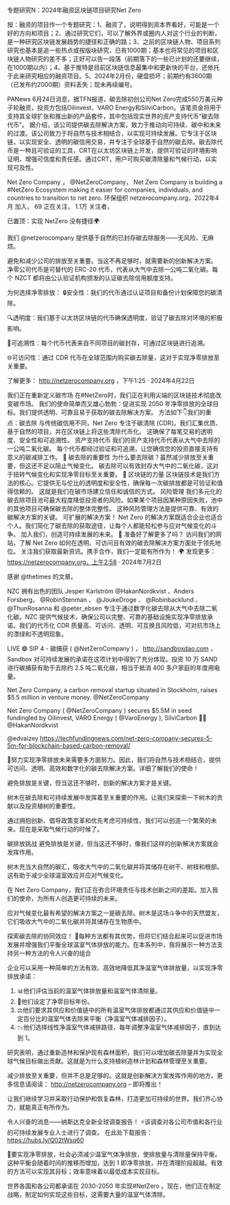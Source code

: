 专题研究N：2024年融资区块链项目研究Net Zero


按：融资的项目作一个专题研究：1、融资了，说明得到资本界看好，可能是一个好的方向和项目；2、通过研究它们，可以了解外界或圈内人对这个行业的判断，是一种研究区块链发展趋势的捷径和正确的路；3、之前的区块链人物、项目系列研究也基本是追一些热点或按版块研究，已有1000期；基本也将常见的项目和区块链人物研究的差不多；正好可以告一段落（前期落下的一些已计划的还要继续，在1000期以内）；4、基于推特是目前区块链信息最集中和更新快的平台，还依托于此来研究相应的融资项目。5、2024年2月份，硬盘损坏；前期约有3600期（已发布约2000期）资料丢失；现未再续编号。

PANews 6月24日消息，据TFN报道，碳去除初创公司Net Zero完成550万美元种子轮融资，投资方包括Oilinvest、VARO Energy和SilviCarbon。该笔资金将用于支持其全球扩张和推出新的产品套件，其中包括现实世界的资产支持代币“碳去除代币”。
据介绍，该公司提供碳去除解决方案，致力于推动向可持续、碳中和未来的过渡。该公司致力于将自然与技术相结合，以实现可持续发展。它专注于区块链，以实现安全、透明的碳信用交易，并专注于全球基于自然的碳去除。碳去除代币是一种且可验证的工具，CRT在以太坊区块链上开发，提供可验证的环境影响证明，增强可信度和责任感。通过CRT，用户可购买碳清除量和气候行动，以实现可及性。

Net Zero Company
，
@NetZeroCompany，
Net Zero Company is building a #NetZero Ecosystem making it easier for companies, individuals, and countries to transition to net zero.
环保组织 netzerocompany.org，2022年4月 加入，
69 正在关注，
1.1万 关注者，


已置顶：实现 NetZero 没有捷径🌍

我们
@netzerocompany
提供基于自然的已封存碳去除服务——无风险、无麻烦。

避免和减少公司的排放至关重要。当这不再足够时，就需要新的创新解决方案。
净零公司代币是可替代的 ERC-20 代币，代表从大气中去除一公吨二氧化碳。每个 NZCT 都将由公认验证机构颁发的认证碳去除信用额度支持。

为何选择净零排放：
🔒安全性：我们的代币通过认证项目和备份计划保障您的碳清除。

🔍透明度：我们基于以太坊区块链的代币确保透明度，验证了碳去除对环境的积极影响。

🔄可追溯性：每个代币代表来自不同项目的碳封存，可通过区块链进行追溯。

🌐可访问性：通过 CDR 代币在全球范围内购买碳去除量，这对于实现净零排放至关重要。

了解更多： http://netzerocompany.org  ，下午1:25 · 2024年4月22日

我们正在重新定义碳市场
在#NetZero时，我们正在利用尖端的区块链技术彻底改变碳市场。
我们的使命简单而又雄心勃勃：促进实现 2050 年净零排放的全球目标。我们提供透明、可靠且易于获取的碳去除解决方案。
方法如下👇我们的重点：碳去除
与传统碳信用不同，Net Zero 专注于碳清除 (CDR)。我们汇集优质、基于自然的项目，并在区块链上将这些清除代币化。
这确保了每笔交易的透明度、安全性和可追溯性。
资产支持代币
我们的资产支持代币代表从大气中去除的一公吨二氧化碳。
每个代币都经过验证和可追溯，让您确信您的投资直接支持有意义的碳减排工作。 🌳
碳去除的重要性
为什么要去除碳？虽然减少排放至关重要，但这还不足以阻止气候变化。
碳去除可以有效封存大气中的二氧化碳，这对于扭转气候变化和实现净零目标至关重要。 💚
区块链的力量
区块链技术是我们方法的核心。它提供无与伦比的透明度和安全性，确保每一次碳排放都是可验证和值得信赖的。
这就是我们在碳市场建立信任和诚信的方式。
风险管理
我们多元化的碳去除项目池可最大程度降低投资者的风险。如果某个项目因某种原因失败，池中的其他项目可确保碳去除的整体完整性。
这种风险管理方法是提供可靠、有效的碳解决方案的关键。
可扩展的解决方案！
Net Zero 的解决方案既适合企业也适合个人。我们简化了碳去除的获取途径，让每个人都能轻松参与应对气候变化的斗争。
加入我们，创造可持续发展的未来。 🌿
准备好了解更多了吗？
访问我们的网站，了解 Net Zero 如何在透明、可访问且有效的碳去除解决方案方面处于领先地位。
关注我们获取最新资讯。携手合作，我们一定能有所作为！ 🌍
发现更多： https://netzerocompany.org，上午2:58 · 2024年7月2日

感谢
@thetimes
的文章。

NZC 拥有出色的团队 Jesper Karlström 
@HakanNordkvist
 、Anders Forsberg，
@RobinStenman
 、 
@JoukeDroge
 、 
@Robinbacklund
 、 
@ThunRosanna
和
@peter_ebsen
专注于通过数字化碳去除从大气中去除二氧化碳。NZC 提供气候技术，确保公司以完整、可靠的基础设施实现净零排放承诺。我们的代币化 CDR 质量高、可访问、透明、可互换且风险低，可对抗市场上的漂绿和不透明现象。

LIVE 🟢 SIP 4 - 碳捕获 ( 
@NetZeroCompany
 )
，
http://sandboxdao.com
，
Sandbox 对可持续发展的承诺在这项计划中得到了充分体现。投资 10 万 SAND 进行碳捕获有助于去除约 2.5 吨二氧化碳，相当于抵消 400 多户家庭的年度用电量。

Net Zero Company, a carbon removal startup situated in Stockholm, raises $5.5 million in venture money.
@NetZeroCompany

Net Zero Company (
@NetZeroCompany
) secures $5.5M in seed fundingled by Oilinvest, VARO Energy (
@VaroEnergy
), SilviCarbon 🌱💵 
@HakanNordkvist
 
@edvaizey
 https://techfundingnews.com/net-zero-company-secures-5-5m-for-blockchain-based-carbon-removal/

🌳努力实现净零排放未来需要多方面努力。因此，我们将自然与技术相结合，提供可访问、透明、高效和数字化的碳去除解决方案。详细了解我们的使命！

避免排放是关键，但当这还不够时，创新的解决方案才是关键。 

树木在碳去除和可持续发展中发挥着至关重要的作用。让我们来探索一下树木的贡献以及投资植树的重要性。 

通过拥抱创新、倡导政策变革和优先考虑可持续性，我们可以创造一个繁荣的未来。现在是采取气候行动的时候了。

碳排放挑战
避免排放是关键，但当这还不够时，像我们这样的创新解决方案就会发挥作用。 

树木充当大自然的碳汇，吸收大气中的二氧化碳并将其储存在树干、树枝和根部。这有助于减少全球温室效应并应对气候变化。

在 Net Zero Company，我们正在弥合环境责任与技术创新之间的差距。加入我们的使命，为所有人创造更可持续的未来。

应对气候变化最有希望的解决方案之一是碳去除。树木是这场斗争中的天然盟友，它们吸收大气中的二氧化碳并将其储存在生物质中。

探索碳去除的协同效应！ 🌱每种方法都有其优势，但将它们结合起来可以促进市场发展并增强我们平衡全球温室气体排放的能力。在本系列中，我将展示一种方法支持另一种方法的令人兴奋的组合

企业可以采用一种简单的方法有效、高效地降低其净温室气体排放量，以实现净零排放承诺：
1. 📊他们评估当前的温室气体排放量和温室气体清除量。
2. 🎯他们设定了净零目标年份。
3. ⚖️他们要求其供应和价值链中的所有温室气体排放都通过其供应和价值链中一定百分比的温室气体去除来平衡（净温室气体减排因子）。
4. 📉他们选择线性净温室气体减排路径，每年调整净温室气体减排因子，直到达到 1。

研究表明，通过重新造林和保护现有森林面积，我们可以增加碳去除量并为实现全球气候目标做出贡献。这就是为什么支持植树造林计划和森林管理至关重要。 

减少排放至关重要，但并不总是足够的。这就是创新解决方案发挥作用的地方。更多信息请阅读： http://netzerocompany.org – 即将推出！ 

让我们继续学习并采取行动保护和恢复森林，打造更加可持续的世界。我们齐心协力，就能真正有所作为。

令人兴奋的消息——纳斯达克全新全球调查报告！ ⚡️该调查对各公司市值和各行业的可持续发展专业人士进行了调查。
在此处下载报告： https://hubs.ly/Q02tWsq60

🌱要实现净零排放，社会必须减少温室气体净排放，使排放量与清除量保持平衡。这种平衡会随着时间的推移而增加，达到 1 即净零排放，并在清理阶段超越。有效的方法可以实现其目标；效率意味着以最低成本实现目标。

世界各国和各公司都承诺在 2030-2050 年实现#NetZero 。现在，他们正在制定战略，制定如何实现这些目标，这需要大量的温室气体清除。
